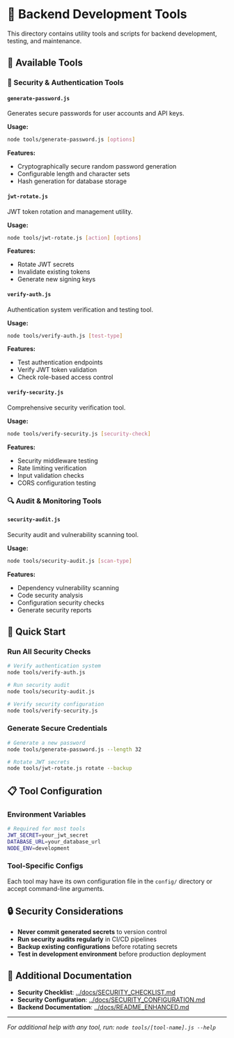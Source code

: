 # 🔧 Backend Development Tools

This directory contains utility tools and scripts for backend development, testing, and maintenance.

## 📁 Available Tools

### 🔑 Security & Authentication Tools

#### `generate-password.js`
Generates secure passwords for user accounts and API keys.

**Usage:**
```bash
node tools/generate-password.js [options]
```

**Features:**
- Cryptographically secure random password generation
- Configurable length and character sets
- Hash generation for database storage

#### `jwt-rotate.js`
JWT token rotation and management utility.

**Usage:**
```bash
node tools/jwt-rotate.js [action] [options]
```

**Features:**
- Rotate JWT secrets
- Invalidate existing tokens
- Generate new signing keys

#### `verify-auth.js`
Authentication system verification and testing tool.

**Usage:**
```bash
node tools/verify-auth.js [test-type]
```

**Features:**
- Test authentication endpoints
- Verify JWT token validation
- Check role-based access control

#### `verify-security.js`
Comprehensive security verification tool.

**Usage:**
```bash
node tools/verify-security.js [security-check]
```

**Features:**
- Security middleware testing
- Rate limiting verification
- Input validation checks
- CORS configuration testing

### 🔍 Audit & Monitoring Tools

#### `security-audit.js`
Security audit and vulnerability scanning tool.

**Usage:**
```bash
node tools/security-audit.js [scan-type]
```

**Features:**
- Dependency vulnerability scanning
- Code security analysis
- Configuration security checks
- Generate security reports

## 🚀 Quick Start

### Run All Security Checks
```bash
# Verify authentication system
node tools/verify-auth.js

# Run security audit
node tools/security-audit.js

# Verify security configuration
node tools/verify-security.js
```

### Generate Secure Credentials
```bash
# Generate a new password
node tools/generate-password.js --length 32

# Rotate JWT secrets
node tools/jwt-rotate.js rotate --backup
```

## 📋 Tool Configuration

### Environment Variables
```bash
# Required for most tools
JWT_SECRET=your_jwt_secret
DATABASE_URL=your_database_url
NODE_ENV=development
```

### Tool-Specific Configs
Each tool may have its own configuration file in the `config/` directory or accept command-line arguments.

## 🔒 Security Considerations

- **Never commit generated secrets** to version control
- **Run security audits regularly** in CI/CD pipelines
- **Backup existing configurations** before rotating secrets
- **Test in development environment** before production deployment

## 📖 Additional Documentation

- **Security Checklist**: [../docs/SECURITY_CHECKLIST.md](../docs/SECURITY_CHECKLIST.md)
- **Security Configuration**: [../docs/SECURITY_CONFIGURATION.md](../docs/SECURITY_CONFIGURATION.md)
- **Backend Documentation**: [../docs/README_ENHANCED.md](../docs/README_ENHANCED.md)

---

*For additional help with any tool, run: `node tools/[tool-name].js --help`*

